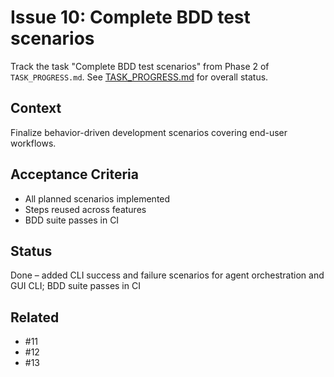 # Issue 10: Complete BDD test scenarios

Track the task "Complete BDD test scenarios" from Phase 2 of `TASK_PROGRESS.md`.
See [TASK_PROGRESS.md](../TASK_PROGRESS.md) for overall status.

## Context
Finalize behavior-driven development scenarios covering end-user
workflows.

## Acceptance Criteria
- All planned scenarios implemented
- Steps reused across features
- BDD suite passes in CI

## Status
Done – added CLI success and failure scenarios for agent orchestration and GUI CLI; BDD suite passes in CI

## Related
- #11
- #12
- #13
